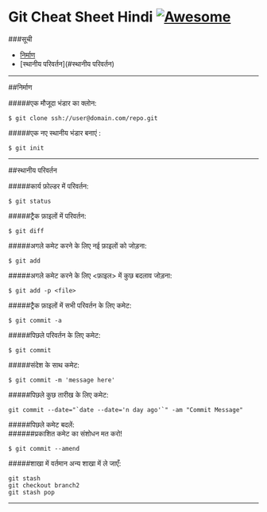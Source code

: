 Git Cheat Sheet Hindi [![Awesome](https://cdn.rawgit.com/sindresorhus/awesome/d7305f38d29fed78fa85652e3a63e154dd8e8829/media/badge.svg)](https://github.com/sindresorhus/awesome)
===============

###सूची
* [निर्माण](#निर्माण)
* [स्थानीय परिवर्तन](#स्थानीय परिवर्तन)

<hr>
##निर्माण

#####एक मौजूदा भंडार का क्लोन:
```
$ git clone ssh://user@domain.com/repo.git
```

#####एक नए स्थानीय भंडार बनाएं :
```
$ git init
```
<hr>

##स्थानीय परिवर्तन

#####कार्य फ़ोल्डर में परिवर्तन:
```
$ git status
```

#####ट्रैक फ़ाइलों में परिवर्तन:
```
$ git diff
```

#####अगले कमेट करने के लिए नई फ़ाइलों को जोड़ना:
```
$ git add
```

#####अगले कमेट करने के लिए <फ़ाइल> में कुछ बदलाव जोड़ना:
```
$ git add -p <file>
```

#####ट्रैक फ़ाइलों में सभी परिवर्तन के लिए कमेट:
```
$ git commit -a
```

#####पिछले परिवर्तन के लिए कमेट:
```
$ git commit
```

#####संदेश के साथ कमेट:
```
$ git commit -m 'message here'
```

#####पिछले कुछ तारीख के लिए कमेट:
```
git commit --date="`date --date='n day ago'`" -am "Commit Message"
```

#####पिछले कमेट बदलें:<br>
######प्रकाशित कमेट का संशोधन मत करो!
```
$ git commit --amend
```

#####शाखा में वर्तमान अन्य शाखा में ले जाएँ:
```
git stash
git checkout branch2
git stash pop
```

<hr>


